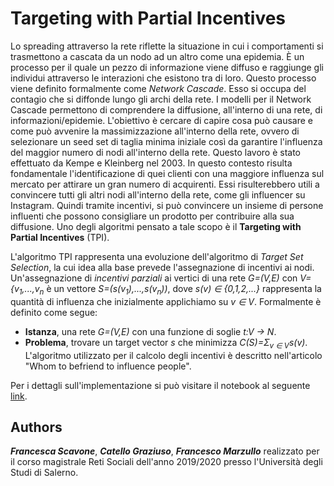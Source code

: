# Targeting with Partial Incentives

Lo spreading attraverso la rete riflette la situazione in cui i comportamenti si trasmettono a cascata da un nodo ad un altro come una epidemia. È un processo per il quale un pezzo di informazione viene diffuso e raggiunge gli individui attraverso le interazioni che esistono tra di loro. Questo processo viene definito formalmente come *Network Cascade*. Esso si occupa del contagio che si diffonde lungo gli archi della rete. I modelli per il Network Cascade permettono di comprendere la diffusione, all'interno di una rete, di informazioni/epidemie. L'obiettivo è cercare di capire cosa può causare e come può avvenire la massimizzazione all'interno della rete, ovvero di selezionare un seed set di taglia minima iniziale così da garantire l'influenza del maggior numero di nodi all'interno della rete. Questo lavoro è stato effettuato da Kempe e Kleinberg nel 2003. 
In questo contesto risulta fondamentale l'identificazione di quei clienti con una maggiore influenza sul mercato per attirare un gran numero di acquirenti. Essi risulterebbero utili a convincere tutti gli altri nodi all'interno della rete, come gli influencer su Instagram. Quindi tramite incentivi, si può convincere un insieme di persone influenti che possono consigliare un prodotto per contribuire alla sua diffusione.
Uno degli algoritmi pensato a tale scopo è il **Targeting with Partial Incentives** (TPI).

L'algoritmo TPI rappresenta una evoluzione dell'algoritmo di *Target Set Selection*, la cui idea alla base prevede l'assegnazione di incentivi ai nodi. Un'assegnazione di *incentivi parziali* ai vertici di una rete *G=(V,E)* con *V={v<sub>1</sub>,...,v<sub>n</sub>* è un vettore *S=(s(v<sub>1</sub>),...,s(v<sub>n</sub>))*, dove *s(v) ∈ {0,1,2,...}* rappresenta la quantità di influenza che inizialmente applichiamo su *v ∈ V*.
Formalmente è definito come segue:
- **Istanza**, una rete *G=(V,E)* con una funzione di soglie *t:V → N*.
- **Problema**, trovare un target vector *s* che minimizza *C(S)=Σ<sub>v ∈ V</sub>s(v)*.
L'algoritmo utilizzato per il calcolo degli incentivi è descritto nell'articolo "Whom to befriend to influence people". 

Per i dettagli sull'implementazione si può visitare il notebook al seguente <a href="https://github.com/fscavone1/TPI-Algorithm/blob/master/documentation.ipynb">link</a>.

## Authors
***Francesca Scavone***, ***Catello Graziuso***, ***Francesco Marzullo*** realizzato per il corso magistrale Reti Sociali dell'anno 2019/2020 presso l'Università degli Studi di Salerno.
